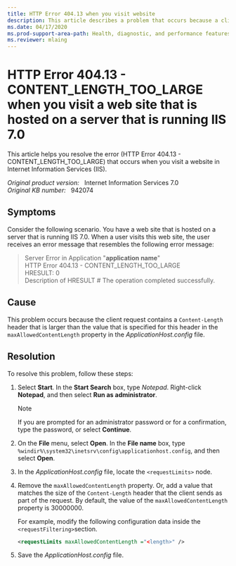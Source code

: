 ```yaml
---
title: HTTP Error 404.13 when you visit website
description: This article describes a problem that occurs because a client request contains a Content-Length header that is larger than the value that is specified for this header in the ApplicationHost.config file.
ms.date: 04/17/2020
ms.prod-support-area-path: Health, diagnostic, and performance features
ms.reviewer: mlaing
---
```

# HTTP Error 404.13 - CONTENT_LENGTH_TOO_LARGE when you visit a web site that is hosted on a server that is running IIS 7.0

This article helps you resolve the error (HTTP Error 404.13 - CONTENT_LENGTH_TOO_LARGE) that occurs when you visit a website in Internet Information Services (IIS).

_Original product version:_ &nbsp; Internet Information Services 7.0  
_Original KB number:_ &nbsp; 942074

## Symptoms

Consider the following scenario. You have a web site that is hosted on a server that is running IIS 7.0. When a user visits this web site, the user receives an error message that resembles the following error message:

> Server Error in Application "**application name**"  
> HTTP Error 404.13 - CONTENT_LENGTH_TOO_LARGE  
> HRESULT: 0  
> Description of HRESULT # The operation completed successfully.

## Cause

This problem occurs because the client request contains a `Content-Length` header that is larger than the value that is specified for this header in the `maxAllowedContentLength` property in the *ApplicationHost.config* file.

## Resolution

To resolve this problem, follow these steps:

1. Select **Start**. In the **Start Search** box, type *Notepad*. Right-click **Notepad**, and then select **Run as administrator**.

    > [!NOTE]
    > If you are prompted for an administrator password or for a confirmation, type the password, or select **Continue**.

2. On the **File** menu, select **Open**. In the **File name** box, type `%windir%\system32\inetsrv\config\applicationhost.config`, and then select **Open**.

3. In the *ApplicationHost.config* file, locate the `<requestLimits>` node.
4. Remove the `maxAllowedContentLength` property. Or, add a value that matches the size of the `Content-Length` header that the client sends as part of the request. By default, the value of the `maxAllowedContentLength` property is 30000000.

    For example, modify the following configuration data inside the `<requestFiltering>`section.

    ```xml
    <requestLimits maxAllowedContentLength ="<length>" />
    ```

5. Save the *ApplicationHost.config* file.
